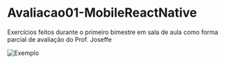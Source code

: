# Avaliacao01-MobileReactNative
Exercícios feitos durante o primeiro bimestre em sala de aula como forma parcial de avaliação do Prof. Joseffe

![Exemplo](images/app1.png)

